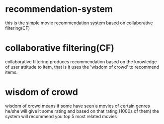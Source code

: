 # recommendation-system
this is the simple movie recommendation system based on collaborative filtering(CF)
# collaborative filtering(CF)
collaborative filtering produces recommendation based on the knowledge of user attitude to item,
that is it uses the 'wisdom of crowd' to recommend items.
# wisdom of crowd
wisdom of crowd means if some have seen a movies of certain genres he/she will give it some rating
and based on that rating (1000s of them) the system will recommend you top 5 most related movies

